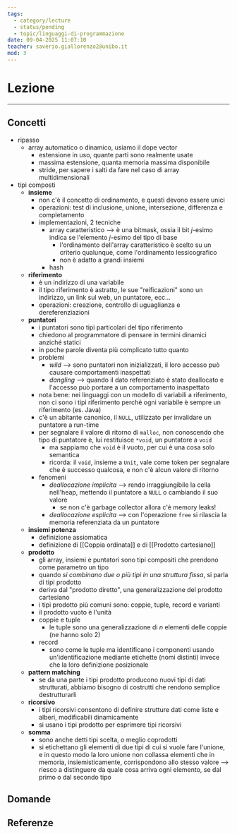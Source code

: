 ```yaml
---
tags:
  - category/lecture
  - status/pending
  - topic/linguaggi-di-programmazione
date: 09-04-2025 11:07:10
teacher: saverio.giallorenzo2@unibo.it
mod: 3
---
```

# Lezione
---
## Concetti
- ripasso
	- array automatico o dinamico, usiamo il dope vector
		- estensione in uso, quante parti sono realmente usate
		- massima estensione, quanta memoria massima disponibile
		- stride, per sapere i salti da fare nel caso di array multidimensionali
- tipi composti
	- **insieme**
		- non c'è il concetto di ordinamento, e questi devono essere unici
		- operazioni: test di inclusione, unione, intersezione, differenza e completamento
		- implementazioni, 2 tecniche
			- array caratteristico --> è una bitmask, ossia il bit $j$-esimo indica se l'elemento $j$-esimo del tipo di base
				- l'ordinamento dell'array caratteristico è scelto su un criterio qualunque, come l'ordinamento lessicografico
				- non è adatto a grandi insiemi
			- hash
	- **riferimento**
		- è un indirizzo di una variabile
		- il tipo riferimento è astratto, le sue "reificazioni" sono un indirizzo, un link sul web, un puntatore, ecc...
		- operazioni: creazione, controllo di uguaglianza e dereferenziazioni
	- **puntatori**
		- i puntatori sono tipi particolari del tipo riferimento
		- chiedono al programmatore di pensare in termini dinamici anziché statici
		- in poche parole diventa più complicato tutto quanto
		- problemi
			- _wild_ --> sono puntatori non inizializzati, il loro accesso può causare comportamenti inaspettati
			- _dangling_ --> quando il dato referenziato è stato deallocato e l'accesso può portare a un comportamento inaspettato
		- nota bene: nei linguaggi con un modello di variabili a riferimento, non ci sono i tipi riferimento perché ogni variabile è sempre un riferimento (es. Java)
		- c'è un abitante canonico, il `NULL`, utilizzato per invalidare un puntatore a run-time
		- per segnalare il valore di ritorno di `malloc`, non conoscendo che tipo di puntatore è, lui restituisce `*void`, un puntatore a `void`
			- ma sappiamo che `void` è il vuoto, per cui è una cosa solo semantica
			- ricorda: il `void`, insieme a `Unit`, vale come token per segnalare che è successo qualcosa, e non c'è alcun valore di ritorno
		- fenomeni
			- _deallocazione implicita_ --> rendo irraggiungibile la cella nell'heap, mettendo il puntatore a `NULL` o cambiando il suo valore
				- se non c'è garbage collector allora c'è memory leaks!
			- _deallocazione esplicita_ --> con l'operazione `free` si rilascia la memoria referenziata da un puntatore
	- **insiemi potenza**
		- definizione assiomatica
		- definizione di [[Coppia ordinata]] e di [[Prodotto cartesiano]]
	- **prodotto**
		- gli array, insiemi e puntatori sono tipi compositi che prendono come parametro un tipo
		- quando _si combinano due o più tipi in una struttura fissa_, si parla di tipi prodotto
		- deriva dal "prodotto diretto", una generalizzazione del prodotto cartesiano
		- i tipi prodotto più comuni sono: coppie, tuple, record e varianti
		- il prodotto vuoto è l'unità
		- coppie e tuple
			- le tuple sono una generalizzazione di $n$ elementi delle coppie (ne hanno solo 2)
		- record
			- sono come le tuple ma identificano i componenti usando un'identificazione mediante etichette (nomi distinti) invece che la loro definizione posizionale
	- **pattern matching**
		- se da una parte i tipi prodotto producono nuovi tipi di dati strutturati, abbiamo bisogno di costrutti che rendono semplice destrutturarli
	- **ricorsivo**
		- i tipi ricorsivi consentono di definire strutture dati come liste e alberi, modificabili dinamicamente
		- si usano i tipi prodotto per esprimere tipi ricorsivi
	- **somma**
		- sono anche detti tipi scelta, o meglio coprodotti
		- si etichettano gli elementi di due tipi di cui si vuole fare l'unione, e in questo modo la loro unione non collassa elementi che in memoria, insiemisticamente, corrispondono allo stesso valore --> riesco a distinguere da quale cosa arriva ogni elemento, se dal primo o dal secondo tipo

## Domande

## Referenze
